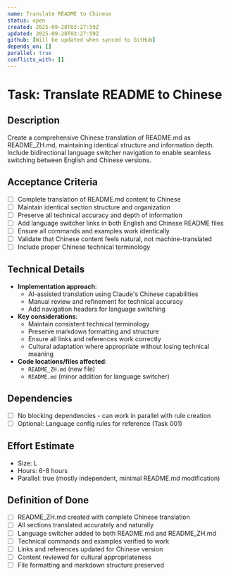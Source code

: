 ```yaml
---
name: Translate README to Chinese
status: open
created: 2025-09-28T03:27:59Z
updated: 2025-09-28T03:27:59Z
github: [Will be updated when synced to GitHub]
depends_on: []
parallel: true
conflicts_with: []
---
```


# Task: Translate README to Chinese

## Description

Create a comprehensive Chinese translation of README.md as README_ZH.md, maintaining identical structure and information depth. Include bidirectional language switcher navigation to enable seamless switching between English and Chinese versions.

## Acceptance Criteria

- [ ] Complete translation of README.md content to Chinese
- [ ] Maintain identical section structure and organization
- [ ] Preserve all technical accuracy and depth of information
- [ ] Add language switcher links in both English and Chinese README files
- [ ] Ensure all commands and examples work identically
- [ ] Validate that Chinese content feels natural, not machine-translated
- [ ] Include proper Chinese technical terminology

## Technical Details

- **Implementation approach**:
  - AI-assisted translation using Claude's Chinese capabilities
  - Manual review and refinement for technical accuracy
  - Add navigation headers for language switching
- **Key considerations**:
  - Maintain consistent technical terminology
  - Preserve markdown formatting and structure
  - Ensure all links and references work correctly
  - Cultural adaptation where appropriate without losing technical meaning
- **Code locations/files affected**:
  - `README_ZH.md` (new file)
  - `README.md` (minor addition for language switcher)

## Dependencies

- [ ] No blocking dependencies - can work in parallel with rule creation
- [ ] Optional: Language config rules for reference (Task 001)

## Effort Estimate

- Size: L
- Hours: 6-8 hours
- Parallel: true (mostly independent, minimal README.md modification)

## Definition of Done

- [ ] README_ZH.md created with complete Chinese translation
- [ ] All sections translated accurately and naturally
- [ ] Language switcher added to both README.md and README_ZH.md
- [ ] Technical commands and examples verified to work
- [ ] Links and references updated for Chinese version
- [ ] Content reviewed for cultural appropriateness
- [ ] File formatting and markdown structure preserved